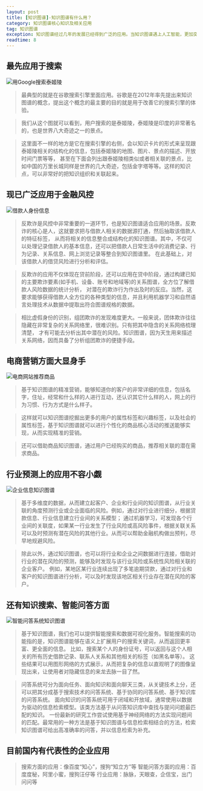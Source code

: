 ```yaml
---
layout: post
title: [知识图谱]-知识图谱有什么用？
category: 知识图谱核心知识及相关应用
tag: 知识图谱
exception: 知识图谱经过几年的发展已经得到广泛的应用。当知识图谱遇上人工智能，更加突显出了它的优势和价值。
readtime: 8
---
```


## 最先应用于搜索
![用Google搜索泰姬陵]()
> 最典型的就是在谷歌搜索引擎里面应用。谷歌是在2012年率先提出来知识图谱的概念，提出这个概念的最主要的目的就是用于改善它的搜索引擎的体验。

> 我们从这个图就可以看到，用户搜索的是泰姬陵，泰姬陵是印度的非常著名的，也是世界八大奇迹之一的景点。

> 这里面不一样的地方是它在搜索引擎的右侧，会以知识卡片的形式来呈现跟泰姬陵相关的结构化的信息，包括泰姬陵的地图、图片、景点的描述、开放时间门票等等，
甚至在下面会列出跟泰姬陵相类似或者相关联的景点，比如中国的万里长城同样是世界的几大奇迹，包括金字塔等等。这样的知识点，可以非常好的把知识组织和关联起来。

## 现已广泛应用于金融风控
![借款人身份信息]()
> 反欺诈是风控中非常重要的一道环节，也是知识图谱适合应用的场景。反欺诈的核心是人，这就要求把与借款人相关的数据源打通，然后抽取该借款人的特征标签，
从而将相关的信息整合成结构化的知识图谱。其中，不仅可以处理记录借款人的基本信息，还可以把借款人日常生活中的消费记录、行为记录、关系信息、网上浏览记录等整合到知识图谱里。
在此基础上，对该借款人的借贷风险进行分析和评估。

> 反欺诈的应用不仅体现在贷前阶段，还可以应用在贷中阶段，通过构建已知的主要欺诈要素(如手机、设备、账号和地域等)的关系图谱，全方位了解借款人风险数据的统计分析，
对潜在的欺诈行为作出及时的反应。当然，这要求能够获得借款人全方位的各种类型的信息，并且利用机器学习和自然语言处理技术从数据中提取出符合图谱规格的数据。
  
> 相比虚假身份的识别，组团欺诈的发现难度更大。一般来说，团体欺诈往往隐藏在非常复杂的关系网络里，很难识别。只有把其中隐含的关系网络梳理清楚，
才有可能去分析出其中潜在的风险。知识图谱，因为天生用来描述关系网络，因而具备了分析组团欺诈的便捷手段。

## 电商营销方面大显身手
![电商网站推荐商品]()
> 基于知识图谱的精准营销，能够知道你的客户的非常详细的信息，包括名字，住址，经常和什么样的人进行互动，还认识其它什么样的人，网上的行为习惯、行为方式是什么样子。

> 这样就可以知识图谱挖掘出更多的用户的属性标签和兴趣标签，以及社会的属性标签，基于知识图谱就可以进行个性化的商品核心活动的推送能够实现，从而实现精准的营销。

> 还可以借助商品知识图谱，通过用户已经购买的商品，推荐相关联的潜在需求商品。

## 行业预测上的应用不容小觑
![企业信息知识图谱]()
> 基于多维度的数据，从而建立起客户、企业和行业间的知识图谱，从行业关联的角度预测行业或企业面临的风险。例如，通过对行业进行细分，根据贷款信息、行业信息建立行业间的关系模型；
通过机器学习，可发现各个行业间的关联度，如果某一行业发生了行业风险或高风险事件，根据关联关系可以及时预测有潜在风险的其他行业。从而可以帮助金融机构做出预判，尽早地规避风险。

> 除此以外，通过知识图谱，也可以将行业和企业之间数据进行连接，借助对行业的潜在风险的预测，能够及时发现与该行业风险或系统性风险相关联的企业客户。
例如，某地区某行业连续出现了多笔逾期贷款，通过对行业和客户的知识图谱进行分析，可以及时发现该地区相关行业存在潜在风险的客户。

## 还有知识搜索、智能问答方面
![智能问答系统知识图谱]()
> 基于知识图谱，我们也可以提供智能搜索和数据可视化服务。智能搜索的功能指的是，知识图谱能够在语义上扩展用户的搜索关键词，从而返回更丰富、更全面的信息。
比如，搜索某个人的身份证号，可以返回与这个人相关的所有历史借款记录、联系人关系和其他相关的标签（如黑名单等）。
这些结果可以用图形网络的方式展示，从而把复杂的信息以直观明了的图像呈现出来，让使用者对隐藏信息的来龙去脉一目了然。

> 问答系统可分为面向任务、面向知识和面向聊天三类，从关键技术上分，还可以把其分成基于搜索技术的问答系统、基于协同的问答系统、基于知识库的问答系统。
面向知识的问答系统可用于闭域和开放域，通常使用以数据为驱动的信息检索模型。该类方法基于从问答知识库中查找与提问问题最匹配的知识。
一份最新的研究工作尝试使用基于神经网络的方法实现问题间的匹配。最常用的一种方法是基于知识图谱与信息检索相结合的方法，检索知识图谱可给出高准确率的问答，并以信息检索为补充。

## 目前国内有代表性的企业应用
> 搜索方面的应用：像百度“知心”，搜狗“知立方”等
> 智能问答方面的应用：百度度秘，阿里小蜜，搜狗汪仔等
> 行业应用：脉脉，天眼查，企信宝，出门问问等
